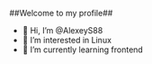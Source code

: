 ##Welcome to my profile##
- 👋 Hi, I’m @AlexeyS88
- 👀 I’m interested in Linux
- 🌱 I’m currently learning frontend
